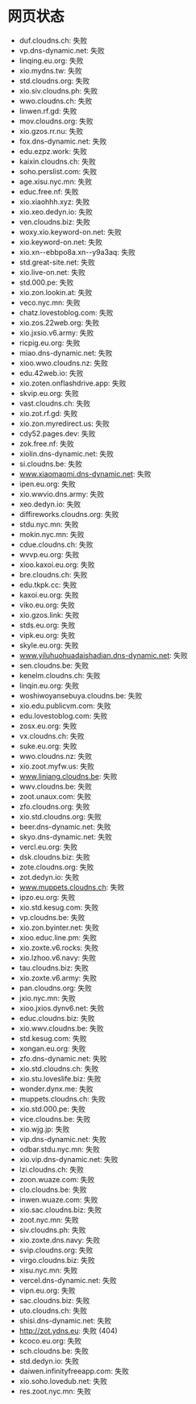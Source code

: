 # 网页状态
- duf.cloudns.ch: 失败
- vp.dns-dynamic.net: 失败
- linqing.eu.org: 失败
- xio.mydns.tw: 失败
- std.cloudns.org: 失败
- xio.siv.cloudns.ph: 失败
- wwo.cloudns.ch: 失败
- linwen.rf.gd: 失败
- mov.cloudns.org: 失败
- xio.gzos.rr.nu: 失败
- fox.dns-dynamic.net: 失败
- edu.ezpz.work: 失败
- kaixin.cloudns.ch: 失败
- soho.perslist.com: 失败
- age.xisu.nyc.mn: 失败
- educ.free.nf: 失败
- xio.xiaohhh.xyz: 失败
- xio.xeo.dedyn.io: 失败
- ven.cloudns.biz: 失败
- woxy.xio.keyword-on.net: 失败
- xio.keyword-on.net: 失败
- xio.xn--ebbpo8a.xn--y9a3aq: 失败
- std.great-site.net: 失败
- xio.live-on.net: 失败
- std.000.pe: 失败
- xio.zon.lookin.at: 失败
- veco.nyc.mn: 失败
- chatz.lovestoblog.com: 失败
- xio.zos.22web.org: 失败
- xio.jxsio.v6.army: 失败
- ricpig.eu.org: 失败
- miao.dns-dynamic.net: 失败
- xioo.wwo.cloudns.nz: 失败
- edu.42web.io: 失败
- xio.zoten.onflashdrive.app: 失败
- skvip.eu.org: 失败
- vast.cloudns.ch: 失败
- xio.zot.rf.gd: 失败
- xio.zon.myredirect.us: 失败
- cdy52.pages.dev: 失败
- zok.free.nf: 失败
- xiolin.dns-dynamic.net: 失败
- si.cloudns.be: 失败
- www.xiaomaomi.dns-dynamic.net: 失败
- ipen.eu.org: 失败
- xio.wwvio.dns.army: 失败
- xeo.dedyn.io: 失败
- diffireworks.cloudns.org: 失败
- stdu.nyc.mn: 失败
- mokin.nyc.mn: 失败
- cdue.cloudns.ch: 失败
- wvvp.eu.org: 失败
- xioo.kaxoi.eu.org: 失败
- bre.cloudns.ch: 失败
- edu.tkpk.cc: 失败
- kaxoi.eu.org: 失败
- viko.eu.org: 失败
- xio.gzos.link: 失败
- stds.eu.org: 失败
- vipk.eu.org: 失败
- skyle.eu.org: 失败
- www.yiluhuohuadaishadian.dns-dynamic.net: 失败
- sen.cloudns.be: 失败
- kenelm.cloudns.ch: 失败
- linqin.eu.org: 失败
- woshiwoyansebuya.cloudns.be: 失败
- xio.edu.publicvm.com: 失败
- edu.lovestoblog.com: 失败
- zosx.eu.org: 失败
- vx.cloudns.ch: 失败
- suke.eu.org: 失败
- wwo.cloudns.nz: 失败
- xio.zoot.myfw.us: 失败
- www.liniang.cloudns.be: 失败
- wwv.cloudns.be: 失败
- zoot.unaux.com: 失败
- zfo.cloudns.org: 失败
- xio.std.cloudns.org: 失败
- beer.dns-dynamic.net: 失败
- skyo.dns-dynamic.net: 失败
- vercl.eu.org: 失败
- dsk.cloudns.biz: 失败
- zote.cloudns.org: 失败
- zot.dedyn.io: 失败
- www.muppets.cloudns.ch: 失败
- ipzo.eu.org: 失败
- xio.std.kesug.com: 失败
- vp.cloudns.be: 失败
- xio.zon.byinter.net: 失败
- xioo.educ.line.pm: 失败
- xio.zoxte.v6.rocks: 失败
- xio.lzhoo.v6.navy: 失败
- tau.cloudns.biz: 失败
- xio.zoxte.v6.army: 失败
- pan.cloudns.org: 失败
- jxio.nyc.mn: 失败
- xioo.jxios.dynv6.net: 失败
- educ.cloudns.biz: 失败
- xio.wwv.cloudns.be: 失败
- std.kesug.com: 失败
- xongan.eu.org: 失败
- zfo.dns-dynamic.net: 失败
- xio.std.cloudns.ch: 失败
- xio.stu.loveslife.biz: 失败
- wonder.dynx.me: 失败
- muppets.cloudns.ch: 失败
- xio.std.000.pe: 失败
- vice.cloudns.be: 失败
- xio.wjg.jp: 失败
- vip.dns-dynamic.net: 失败
- odbar.stdu.nyc.mn: 失败
- xio.vip.dns-dynamic.net: 失败
- lzi.cloudns.ch: 失败
- zoon.wuaze.com: 失败
- clo.cloudns.be: 失败
- inwen.wuaze.com: 失败
- xio.sac.cloudns.biz: 失败
- zoot.nyc.mn: 失败
- siv.cloudns.ph: 失败
- xio.zoxte.dns.navy: 失败
- svip.cloudns.org: 失败
- virgo.cloudns.biz: 失败
- xisu.nyc.mn: 失败
- vercel.dns-dynamic.net: 失败
- vipn.eu.org: 失败
- sac.cloudns.biz: 失败
- uto.cloudns.ch: 失败
- shisi.dns-dynamic.net: 失败
- http://zot.ydns.eu: 失败 (404)
- kcoco.eu.org: 失败
- sch.cloudns.be: 失败
- std.dedyn.io: 失败
- daiwen.infinityfreeapp.com: 失败
- xio.soho.lovedub.net: 失败
- res.zoot.nyc.mn: 失败
